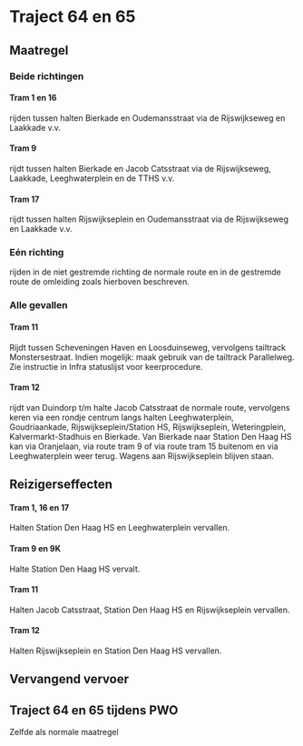 # Traject 64 en 65 
## Maatregel
### Beide richtingen

#### Tram 1 en 16
rijden tussen halten Bierkade en Oudemansstraat via de Rijswijkseweg en Laakkade v.v.

#### Tram 9
rijdt tussen halten Bierkade en Jacob Catsstraat via de Rijswijkseweg, Laakkade, Leeghwaterplein en de TTHS v.v.

#### Tram 17
rijdt tussen halten Rijswijkseplein en Oudemansstraat via de Rijswijkseweg en Laakkade v.v.

### Eén richting
rijden in de niet gestremde richting de normale route en in de gestremde route de omleiding zoals hierboven beschreven.

### Alle gevallen

#### Tram 11
Rijdt tussen Scheveningen Haven en Loosduinseweg, vervolgens tailtrack Monstersestraat. Indien mogelijk: maak gebruik van de tailtrack Parallelweg. Zie instructie in Infra statuslijst voor keerprocedure.

#### Tram 12
rijdt van Duindorp t/m halte Jacob Catsstraat de normale route, vervolgens keren via een rondje centrum langs halten Leeghwaterplein, Goudriaankade, Rijswijkseplein/Station HS, Rijswijkseplein, Weteringplein, Kalvermarkt-Stadhuis en Bierkade. Van Bierkade naar Station Den Haag HS kan via Oranjelaan, via route tram 9 of via route tram 15 buitenom en via Leeghwaterplein weer terug.
Wagens aan Rijswijkseplein blijven staan.

## Reizigerseffecten

#### Tram 1, 16 en 17
Halten Station Den Haag HS en Leeghwaterplein vervallen.

#### Tram 9 en 9K
Halte Station Den Haag HS vervalt.

#### Tram 11
Halten Jacob Catsstraat, Station Den Haag HS en Rijswijkseplein vervallen.

#### Tram 12
Halten Rijswijkseplein en Station Den Haag HS vervallen.

## Vervangend vervoer

## Traject 64 en 65 tijdens PWO
Zelfde als normale maatregel
